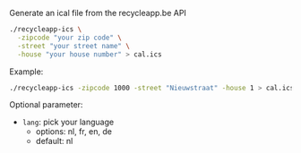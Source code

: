 Generate an ical file from the recycleapp.be API

```bash
./recycleapp-ics \
  -zipcode "your zip code" \
  -street "your street name" \
  -house "your house number" > cal.ics
```

Example:

```bash
./recycleapp-ics -zipcode 1000 -street "Nieuwstraat" -house 1 > cal.ics
```

Optional parameter:

- `lang`: pick your language
  - options: nl, fr, en, de
  - default: nl
